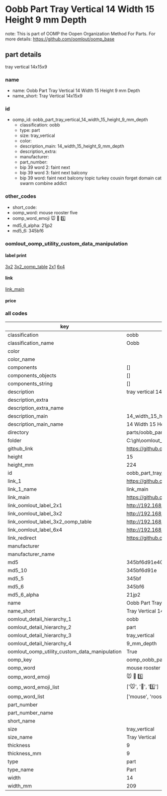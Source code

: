 # Oobb Part Tray Vertical 14 Width 15 Height 9 mm Depth  

note: This is part of OOMP the Oopen Organization Method For Parts. For more details: https://github.com/oomlout/oomp_base

##  part details
  



tray vertical 14x15x9



### name
* name: Oobb Part Tray Vertical 14 Width 15 Height 9 mm Depth
* name_short: Tray Vertical 14x15x9 
### id
* oomp_id: oobb_part_tray_vertical_14_width_15_height_9_mm_depth
  * classification: oobb
  * type: part
  * size: tray_vertical
  * color: 
  * description_main: 14_width_15_height_9_mm_depth
  * description_extra: 
  * manufacturer: 
  * part_number: 
  * bip 39 word 2: faint next
  * bip 39 word 3: faint next balcony
  * bip 39 word: faint next balcony topic turkey cousin forget domain cat swarm combine addict

### other_codes
* short_code: 
* oomp_word: mouse rooster five
* oomp_word_emoji :mouse: :rooster: :five:
* md5_6_alpha: 21jp2
* md5_6: 345bf6






### oomlout_oomp_utility_custom_data_manipulation
#### label print
[3x2](http://192.168.1.245:1112/?label=oomp%2021jp2)
[3x2_oomp_table](http://192.168.1.108:1112/?label=oomp%2021jp2)
[2x1](http://192.168.1.242:1112/?label=oomp%2021jp2)
[6x4](http://192.168.1.55:1112/?label=oomp%2021jp2)    

#### link

[link_main](https://github.com/oomlout/oomlout_oobb_version_4_generated_parts/tree/main/navigation_oomp/oobb/part/tray_vertical/14_width_15_height_9_mm_depth/part)                              

#### price







### all codes 
| key | value |  
| --- | --- |  
| classification | oobb |  
| classification_name | Oobb |  
| color |  |  
| color_name |  |  
| components | [] |  
| components_objects | [] |  
| components_string | [] |  
| description | tray vertical 14x15x9 |  
| description_extra |  |  
| description_extra_name |  |  
| description_main | 14_width_15_height_9_mm_depth |  
| description_main_name | 14 Width 15 Height 9 mm Depth |  
| directory | parts/oobb_part_tray_vertical_14_width_15_height_9_mm_depth |  
| folder | C:\gh\oomlout_oobb_version_4_generated_parts\parts\oobb_part_tray_vertical_14_width_15_height_9_mm_depth |  
| github_link | https://github.com/oomlout/oomlout_oomp_part_src/tree/main/parts/oobb_part_tray_vertical_14_width_15_height_9_mm_depth |  
| height | 15 |  
| height_mm | 224 |  
| id | oobb_part_tray_vertical_14_width_15_height_9_mm_depth |  
| link_1 | https://github.com/oomlout/oomlout_oobb_version_4_generated_parts/tree/main/navigation_oomp/oobb/part/tray_vertical/14_width_15_height_9_mm_depth/part |  
| link_1_name | link_main |  
| link_main | https://github.com/oomlout/oomlout_oobb_version_4_generated_parts/tree/main/navigation_oomp/oobb/part/tray_vertical/14_width_15_height_9_mm_depth/part |  
| link_oomlout_label_2x1 | http://192.168.1.242:1112/?label=oomp%2021jp2 |  
| link_oomlout_label_3x2 | http://192.168.1.245:1112/?label=oomp%2021jp2 |  
| link_oomlout_label_3x2_oomp_table | http://192.168.1.108:1112/?label=oomp%2021jp2 |  
| link_oomlout_label_6x4 | http://192.168.1.55:1112/?label=oomp%2021jp2 |  
| link_redirect | https://github.com/oomlout/oomlout_oobb_version_4_generated_parts/tree/main/parts/oobb_tray_vertical_14_15_09 |  
| manufacturer |  |  
| manufacturer_name |  |  
| md5 | 345bf6d91e40eb68c5f55e5023a5528f |  
| md5_10 | 345bf6d91e |  
| md5_5 | 345bf |  
| md5_6 | 345bf6 |  
| md5_6_alpha | 21jp2 |  
| name | Oobb Part Tray Vertical 14 Width 15 Height 9 mm Depth |  
| name_short | Tray Vertical 14x15x9  |  
| oomlout_detail_hierarchy_1 | oobb |  
| oomlout_detail_hierarchy_2 | part |  
| oomlout_detail_hierarchy_3 | tray_vertical |  
| oomlout_detail_hierarchy_4 | 9_mm_depth |  
| oomlout_oomp_utility_custom_data_manipulation | True |  
| oomp_key | oomp_oobb_part_tray_vertical_14_width_15_height_9_mm_depth |  
| oomp_word | mouse rooster five |  
| oomp_word_emoji | :mouse: :rooster: :five: |  
| oomp_word_emoji_list | [':mouse:', ':rooster:', ':five:'] |  
| oomp_word_list | ['mouse', 'rooster', 'five'] |  
| part_number |  |  
| part_number_name |  |  
| short_name |  |  
| size | tray_vertical |  
| size_name | Tray Vertical |  
| thickness | 9 |  
| thickness_mm | 9 |  
| type | part |  
| type_name | Part |  
| width | 14 |  
| width_mm | 209 |  
